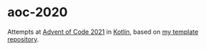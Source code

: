 # aoc-2020

Attempts at [Advent of Code 2021](https://adventofcode.com/2021) in [Kotlin](https://kotlinlang.org/), based on [my template repository](https://github.com/hughjdavey/aoc-kotlin-starter).
